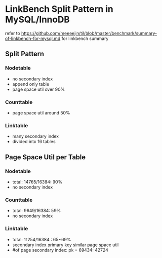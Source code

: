 # LinkBench Split Pattern in MySQL/InnoDB

refer to https://github.com/meeeejin/til/blob/master/benchmark/summary-of-linkbench-for-mysql.md for linkbench summary

## Split Pattern 

### Nodetable
- no secondary index
- append only table
- page space util over 90%

### Counttable
- page space util around 50%

### Linktable
- many secondary index
- divided into 16 tables

## Page Space Util per Table

### Nodetable
- total: 14765/16384: 90%
- no secondary index

### Counttable
- total: 9649/16384: 59%
- no secondary index

### Linktable
- total: 11254/16384 : 65~69%
- secondary index primary key similar page space util
- #of page secondary index: pk = 69434: 42724
